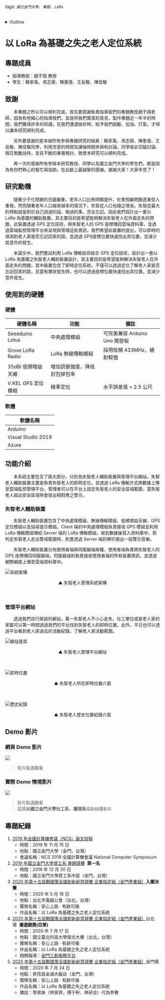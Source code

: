 ###### tags: `國立金門大學`、`專題`、`LoRa`
<details><summary>Outline</summary>

- [以 LoRa 為基礎之失之老人定位系統](#以-lora-為基礎之失之老人定位系統)
  - [專題成員](#專題成員)
  - [致謝](#致謝)
  - [研究動機](#研究動機)
  - [使用到的硬體](#使用到的硬體)
    - [硬體](#硬體)
    - [軟體](#軟體)
  - [功能介紹](#功能介紹)
    - [失智老人輔助裝置](#失智老人輔助裝置)
    - [管理平台網站](#管理平台網站)
  - [Demo 影片](#demo-影片)
    - [網頁 Demo 影片](#網頁-demo-影片)
    - [實際 Demo 情境影片](#實際-demo-情境影片)
  - [專題紀錄](#專題紀錄)
</details>

# 以 LoRa 為基礎之失之老人定位系統
## 專題成員
- 指導教授：趙于翔 教授
- 學生：蘇家禹、馮志揚、陳憲億、王岳駿、陳佳駿

## 致謝
&nbsp;&nbsp;&nbsp;&nbsp;&nbsp;&nbsp;&nbsp;本專題之所以可以順利完成，首先要感謝負責指導我們的專題教授趙于翔老師，因為有他細心的指導我們，並提供我們寶貴的意見，製作專題近一年半的時間，我們獲得許多的知識，在我們遭遇挫折時，給予我們鼓勵、加油、打氣，才得以讓本研究順利完成。 
 
&nbsp;&nbsp;&nbsp;&nbsp;&nbsp;&nbsp;&nbsp;另外要感謝的是本組所有參與專題研究的組員：蘇家禹、馮志揚、陳憲億、王岳駿、陳佳駿同學，利用空堂的時間及課後時間參與和討論，同學彼此切磋討論、相互勉勵扶持，並且不斷的重複檢討，致使本研究可以順利完成。 
 
&nbsp;&nbsp;&nbsp;&nbsp;&nbsp;&nbsp;&nbsp;再一次的感謝所有參與本研究教授、同學以及國立金門大學的學生們，都是因為有你們熱心的幫忙與協助，在此獻上最誠摯的感謝，謝謝大家！大家辛苦了！ 

## 研究動機
&nbsp;&nbsp;&nbsp;&nbsp;&nbsp;&nbsp;&nbsp;隨著少子化問題的日趨嚴重，老年人口比例明顯提升，社會照顧問題逐漸受人重視，然而隨著老年人口越來越多的情況下，失智症人口也隨之增長。失智症最大的特點就是對於自己說過的話、做過的事，完全忘記。因此我們設計出一套以 LoRa 為基礎的輔助裝置，其主要目的是希望能夠解決失智老人在外面走失的問題，此裝置透過 GPS 定位技術，將失智老人的 GPS 座標傳回雲端資料庫，並透過雲端監控管理平台來呈現與管理這些資訊，我們希望此裝置的提出，可以即時的偵測到老人家是否忘記回家的路，並透過 GPS座標位置快速找出其位置，並減少其意外的發生。 
 
&nbsp;&nbsp;&nbsp;&nbsp;&nbsp;&nbsp;&nbsp;本論文中，我們嘗試利用 LoRa 傳輸技術結合 GPS 定位技術，設計出一套以 LoRa 為基礎之失智老人輔助裝置設計，其主要目的是希望能夠解決失智老人在外面走失的問題，其中裝置包含了即時定位系統，不僅可以透過定位了解老人家是否忘記回家的路，且當有異狀發生時，也可以透過座標位置快速找出其位置，並減少意外發生。

## 使用到的硬體
### 硬體
| 硬體名稱           | 功能                         | 備註                          |
| ------------------ | ---------------------------- | ----------------------------- |
| Seeeduino Lotus    | 中央處理模組                 | 可完美兼容 Arduino Uno 開發板 |
| Grove LoRa Radio   | LoRa 無線傳輸模組            | 採用低頻 433MHz，繞射較強     |
| 35dBi 低頻增益天線 | 增加訊號強度，降低封包掉包率 |                               |
| V.KEL GPS 定位模組 | 精準定位                     | 水平誤差值 < 2.5 公尺         |

### 軟體
| 軟體名稱           |
| ------------------ |
| Arduino            |
| Visual Studio 2019 |
| Azure              |

## 功能介紹
&nbsp;&nbsp;&nbsp;&nbsp;&nbsp;&nbsp;&nbsp;本系統主要包含了兩大部分，分別為失智老人輔助裝置與管理平台網站，失智老人輔助裝置主要是負責失智老人的即時定位，並透過 LoRa 傳輸方式將數據上傳至雲端監控管理平台，管理者可以在平台上設定失智老人的安全區域範圍，當失智老人超出安全區域時會提出相對應之警示。

### 失智老人輔助裝置
&nbsp;&nbsp;&nbsp;&nbsp;&nbsp;&nbsp;&nbsp;失智老人輔助裝置包含了中央處理模組、無線傳輸模組、低頻增益天線、GPS 定位模組以及協尋提示模組。Client 端的中央處理模組負責接收 GPS 模組並利用 LoRa 傳輸模組傳給 Server 端的 LoRa 傳輸模組，收到數據後寫入資料庫中。若判定失智老人走出警戒範圍時，則會透過 Server 端的喇叭撥出一段警示音樂。

&nbsp;&nbsp;&nbsp;&nbsp;&nbsp;&nbsp;&nbsp;失智老人輔助裝置分為使用者端與伺服器端兩種，使用者端負責將失智老人的 GPS 座標傳回伺服器端，伺服器端則負責接收使用者端的所有裝置資訊，並透過網際網路上傳至雲端資料庫中。


![系統架構](https://i.imgur.com/Z633HCu.png)
<center>▲ 失智老人管理系統架構</center>

<br>
<br>

### 管理平台網站
&nbsp;&nbsp;&nbsp;&nbsp;&nbsp;&nbsp;&nbsp;透過我們自行架設的網站，萬一失智老人不小心走失，社工單位或是老人家的家屬可以第一時間透過我們的平台找到失智老人的即時位置。此外，平日也可以透過平台看到老人家過去的活動紀錄，了解老人家活動範圍。

![網站首頁](https://i.imgur.com/ASZQReX.jpg)
<center>▲ 失智老人管理平台網站</center>

<br>
<br>

![即時位置](https://i.imgur.com/TEpefnw.png)
<center>▲ 失智老人所在即時位置介面</center>

<br>
<br>

![歷史紀錄](https://i.imgur.com/AQADZHo.png)
<center>▲ 失智老人歷史位置紀錄介面</center>



## Demo 影片
### 網頁 Demo 影片
[![](http://img.youtube.com/vi/SRcZ4PaRkbo/0.jpg)](http://www.youtube.com/watch?v=SRcZ4PaRkbo "")
> 影片點選觀看


### 實際 Demo 情境影片
[![](http://img.youtube.com/vi/7yTOFd2Cqb4/0.jpg)](http://www.youtube.com/watch?v=7yTOFd2Cqb4 "")
> 影片點選觀看<br />
> 茲感謝**國立金門大學社工系、護理系**協助拍攝影片

## 專題紀錄
1. [2019 年全國計算機會議（NCS）論文投稿](http://ncs2019.nqu.edu.tw/cn/thesis/NCS2019_thesis/06-8102.pdf)
    * 時間：2019 年 11 月 15 日
    * 地點：國立金門大學（金門，台灣）
    * 會議名稱：NCS 2019 全國計算機會議 National Computer Symposium
2. [2019 年國立金門大學資工系 專題競賽](https://photos.google.com/share/AF1QipOf_f4fohw1-yN3LycTgtUDklMYZbLJ2Y-ymXV6mWKXWGjjQUxjlTqMYv78mgfAaQ?key=djBTQmMxc3phWmZNWUFaaWVFTVhVS2lHd1Q2djl3)&nbsp;&nbsp;**第一名**
    * 時間：2019 年 12 月 20 日
    * 地點：國立金門大學資工系中庭（金門，台灣）
3. [2020 年第十五屆戰國策全國創新創意競賽 企業指定組（金門產業組）](https://drive.google.com/file/d/1qbtq8qYhT8_gBZ59ZmCipdl4YDCIqazJ/view?usp=sharing)**入圍決賽**
    * 時間：2020 年 5 月 18 日
    * 地點：台北市電腦公會（台北，台灣）
    * 團隊名稱：安心上路 ‧ 有跡可循
    * 作品名稱：以 LoRa 為基礎之失之老人定位系統
4. [2020 年第十五屆戰國策全國創新創意競賽 企業指定組（金門產業組）](https://drive.google.com/file/d/1WaQ63BNMEJ7IsK5W_pLM4ODUG7TQuXq7/view?usp=sharing)台北場&nbsp;&nbsp;**優選銀獎(亞軍)**
    * 時間：2020 年 7 月 17 日
    * 地點：國立臺北科技大學億光大樓（台北，台灣）
    * 團隊名稱：安心上路 ‧ 有跡可循
    * 作品名稱：以 LoRa 為基礎之失之老人定位系統
    * 相關報導：[金門三創服務平台](https://www.facebook.com/kinmenstartuphub/posts/765131000925207)
5. [2020 年第十五屆戰國策全國創新創意競賽 企業指定組（金門產業組）]()金門場
    * 時間：2020 年 7 月 24 日
    * 地點：昇恆昌金湖大飯店（金門，台灣）
    * 團隊名稱：安心上路 ‧ 有跡可循
    * 作品名稱：以 LoRa 為基礎之失之老人定位系統
    * 備註：學弟妹（林家齊、傅于軒、林研汝）代為參賽
